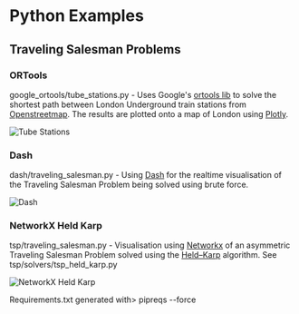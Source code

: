 # Python Examples 
## Traveling Salesman Problems

### ORTools
google_ortools/tube_stations.py - Uses Google's [ortools lib](https://developers.google.com/optimization/routing/tsp) to solve the shortest path between
 London Underground train stations from [Openstreetmap](https://wiki.openstreetmap.org/wiki/List_of_London_Underground_stations).
 The results are plotted onto a map of London using [Plotly](https://plot.ly/python/lines-on-mapbox/#lines-on-mapbox-maps-using-plotly-express).

![Tube Stations](https://github.com/paulmz1/python_examples/blob/master/images/tube_stations.PNG)

### Dash 
dash/traveling_salesman.py - Using [Dash](https://dash.plot.ly/) for the realtime visualisation of the Traveling Salesman Problem being solved using brute force.

![Dash](https://github.com/paulmz1/python_examples/blob/master/images/dash.PNG)

### NetworkX Held Karp
tsp/traveling_salesman.py - Visualisation using [Networkx](https://networkx.github.io/) of an asymmetric Traveling Salesman Problem
 solved using the [Held–Karp](https://en.wikipedia.org/wiki/Held%E2%80%93Karp_algorithm) algorithm. See tsp/solvers/tsp_held_karp.py
 
![NetworkX Held Karp](https://github.com/paulmz1/python_examples/blob/master/images/held_karp_networkx.png)


 
Requirements.txt generated with> pipreqs --force


